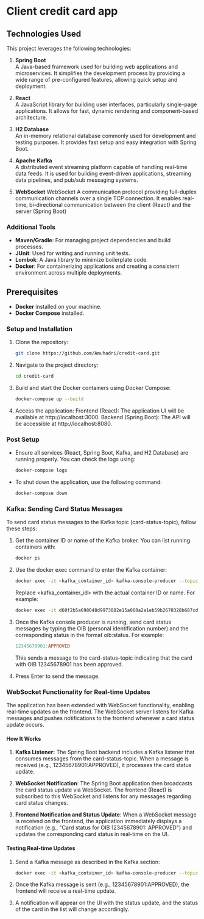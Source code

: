 # Client credit card app

## Technologies Used

This project leverages the following technologies:

1. **Spring Boot**  
   A Java-based framework used for building web applications and microservices. It simplifies the development process by providing a wide range of pre-configured features, allowing quick setup and deployment.

2. **React**  
   A JavaScript library for building user interfaces, particularly single-page applications. It allows for fast, dynamic rendering and component-based architecture.

3. **H2 Database**  
   An in-memory relational database commonly used for development and testing purposes. It provides fast setup and easy integration with Spring Boot.

4. **Apache Kafka**  
   A distributed event streaming platform capable of handling real-time data feeds. It is used for building event-driven applications, streaming data pipelines, and pub/sub messaging systems.

5. **WebSocket**
    WebSocket
    A communication protocol providing full-duplex communication channels over a single TCP connection. It enables real-time, bi-directional communication between the client (React) and the server (Spring Boot)

### Additional Tools

- **Maven/Gradle**: For managing project dependencies and build processes.
- **JUnit**: Used for writing and running unit tests.
- **Lombok**: A Java library to minimize boilerplate code.
- **Docker**: For containerizing applications and creating a consistent environment across multiple deployments.

## Prerequisites

- **Docker** installed on your machine.
- **Docker Compose** installed.
### Setup and Installation

1. Clone the repository:
   ```bash
   git clone https://github.com/Amuhadri/credit-card.git
2. Navigate to the project directory:
    ```bash
    cd credit-card
3. Build and start the Docker containers using Docker Compose:
    ```bash
    docker-compose up --build
4. Access the application:
    Frontend (React): The application UI will be available at http://localhost:3000.
    Backend (Spring Boot): The API will be accessible at http://localhost:8080.
    
### Post Setup

-  Ensure all services (React, Spring Boot, Kafka, and H2 Database) are running properly. You can     check the logs using:
    ```bash
    docker-compose logs
-  To shut down the application, use the following command:
    ```bash
    docker-compose down
### Kafka: Sending Card Status Messages
To send card status messages to the Kafka topic (card-status-topic), follow these steps:
1. Get the container ID or name of the Kafka broker. You can list running containers with:
    ```bash
    docker ps
2. Use the docker exec command to enter the Kafka container:
    ```bash
    docker exec -it <kafka_container_id> kafka-console-producer --topic card-status-topic --bootstrap-server kafka:9092
    ```
    
   Replace <kafka_container_id> with the actual container ID or name. For example:
    ```bash
    docker exec -it d60f2b5a698048d9973882e15a068a2a1eb59b2670328b687cddf997f7af4caf kafka-console-producer --topic card-status-topic --bootstrap-server kafka:9092
3. Once the Kafka console producer is running, send card status messages by typing the OIB (personal identification number) and the corresponding status in the format oib:status. For example:
    ```makefile
    12345678901:APPROVED
    ```
    This sends a message to the card-status-topic indicating that the card with OIB 12345678901 has been approved.
4. Press Enter to send the message.

### WebSocket Functionality for Real-time Updates
The application has been extended with WebSocket functionality, enabling real-time updates on the frontend. The WebSocket server listens for Kafka messages and pushes notifications to the frontend whenever a card status update occurs.

#### How It Works
1. **Kafka Listener:** The Spring Boot backend includes a Kafka listener that consumes messages from the card-status-topic. When a message is received (e.g., 12345678901:APPROVED), it processes the card status update.

2. **WebSocket Notification**: The Spring Boot application then broadcasts the card status update via WebSocket. The frontend (React) is subscribed to this WebSocket and listens for any messages regarding card status changes.

3. **Frontend Notification and Status Update**: When a WebSocket message is received on the frontend, the application immediately displays a notification (e.g., "Card status for OIB 12345678901: APPROVED") and updates the corresponding card status in real-time on the UI.

#### Testing Real-time Updates
1. Send a Kafka message as described in the Kafka section:
    ```bash
    docker exec -it <kafka_container_id> kafka-console-producer --topic card-status-topic --bootstrap-server kafka:9092
    ```
2. Once the Kafka message is sent (e.g., 12345678901:APPROVED), the frontend will receive a real-time update.

3. A notification will appear on the UI with the status update, and the status of the card in the list will change accordingly.






